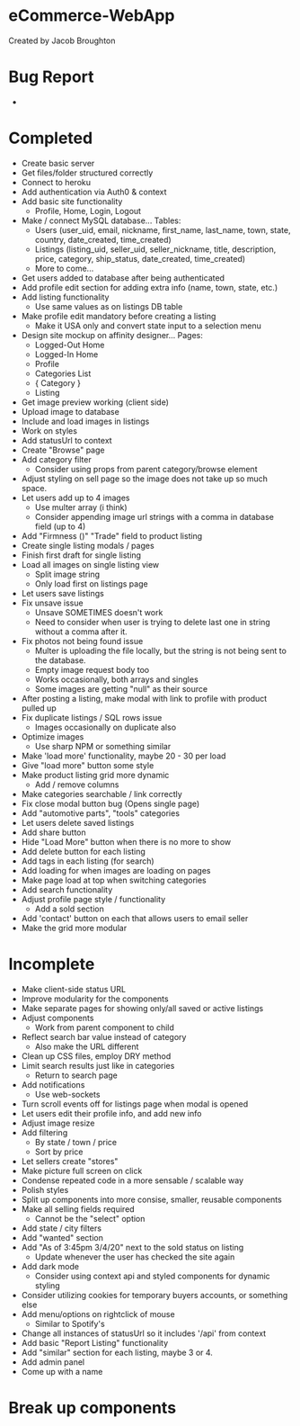 # eCommerce-WebApp
Created by Jacob Broughton


# Bug Report
- 

# Completed
* Create basic server
* Get files/folder structured correctly
* Connect to heroku
* Add authentication via Auth0 & context
* Add basic site functionality
    * Profile, Home, Login, Logout
* Make / connect MySQL database... Tables:
    * Users (user_uid, email, nickname, first_name, last_name, town, state, country, date_created, time_created)
    * Listings (listing_uid, seller_uid, seller_nickname, title, description, price, category, ship_status, date_created, time_created)
    * More to come...
* Get users added to database after being authenticated
* Add profile edit section for adding extra info (name, town, state, etc.)
* Add listing functionality
    * Use same values as on listings DB table
* Make profile edit mandatory before creating a listing
    - Make it USA only and convert state input to a selection menu
* Design site mockup on affinity designer... Pages: 
    - Logged-Out Home
    - Logged-In Home
    - Profile
    - Categories List 
    - { Category }
    - Listing
* Get image preview working (client side)
* Upload image to database 
* Include and load images in listings
* Work on styles
* Add statusUrl to context
* Create "Browse" page
* Add category filter
    * Consider using props from parent category/browse element
* Adjust styling on sell page so the image does not take up so much space.
* Let users add up to 4 images
    * Use multer array (i think)
    * Consider appending image url strings with a comma in database field (up to 4)
* Add "Firmness ()" "Trade" field to product listing
* Create single listing modals / pages
* Finish first draft for single listing
* Load all images on single listing view
    * Split image string
    * Only load first on listings page
* Let users save listings
* Fix unsave issue
    * Unsave SOMETIMES doesn't work
    * Need to consider when user is trying to delete last one in string without a comma after it.
* Fix photos not being found issue
    * Multer is uploading the file locally, but the string is not being sent to the database.
    * Empty image request body too
    * Works occasionally, both arrays and singles
    * Some images are getting "null" as their source
* After posting a listing, make modal with link to profile with product pulled up
* Fix duplicate listings / SQL rows issue
    * Images occasionally on duplicate also
* Optimize images
    * Use sharp NPM or something similar
* Make 'load more' functionality, maybe 20 - 30 per load
* Give "load more" button some style
* Make product listing grid more dynamic
    * Add / remove columns
* Make categories searchable / link correctly 
* Fix close modal button bug (Opens single page)
* Add "automotive parts", "tools" categories
* Let users delete saved listings
* Add share button
* Hide "Load More" button when there is no more to show
* Add delete button for each listing
* Add tags in each listing (for search)
* Add loading for when images are loading on pages
* Make page load at top when switching categories
* Add search functionality
* Adjust profile page style / functionality
    * Add a sold section
* Add 'contact' button on each that allows users to email seller
* Make the grid more modular

# Incomplete
- Make client-side status URL
- Improve modularity for the components
- Make separate pages for showing only/all saved or active listings 
- Adjust components
    - Work from parent component to child
- Reflect search bar value instead of category
    - Also make the URL different
- Clean up CSS files, employ DRY method
- Limit search results just like in categories
    - Return to search page
- Add notifications
    - Use web-sockets
- Turn scroll events off for listings page when modal is opened
- Let users edit their profile info, and add new info
- Adjust image resize
- Add filtering
    - By state / town / price
    - Sort by price
- Let sellers create "stores"
- Make picture full screen on click
- Condense repeated code in a more sensable / scalable way
- Polish styles
- Split up components into more consise, smaller, reusable components
- Make all selling fields required
    - Cannot be the "select" option
- Add state / city filters
- Add "wanted" section
- Add "As of 3:45pm 3/4/20" next to the sold status on listing
    - Update whenever the user has checked the site again
- Add dark mode
    - Consider using context api and styled components for dynamic styling
- Consider utilizing cookies for temporary buyers accounts, or something else
- Add menu/options on rightclick of mouse
    - Similar to Spotify's
- Change all instances of statusUrl so it includes '/api' from context
- Add basic "Report Listing" functionality
- Add "similar" section for each listing, maybe 3 or 4.
- Add admin panel
- Come up with a name
# Break up components
